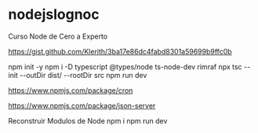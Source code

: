# nodejslognoc
Curso Node de Cero a Experto

https://gist.github.com/Klerith/3ba17e86dc4fabd8301a59699b9ffc0b


npm init -y
npm i -D typescript @types/node ts-node-dev rimraf
npx tsc --init --outDir dist/ --rootDir src
npm run dev

https://www.npmjs.com/package/cron

https://www.npmjs.com/package/json-server

Reconstruir Modulos de Node
npm i
npm run dev